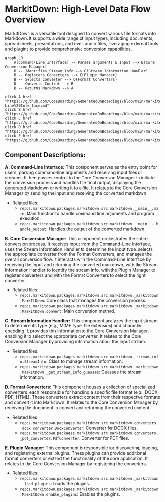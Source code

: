 # MarkItDown: High-Level Data Flow Overview

MarkItDown is a versatile tool designed to convert various file formats into Markdown. It supports a wide range of input types, including documents, spreadsheets, presentations, and even audio files, leveraging external tools and plugins to provide comprehensive conversion capabilities.

```mermaid
graph LR
    A[Command-Line Interface] -- Parses arguments & Input --> B(Core Conversion Manager)
    B -- Identifies Stream Info --> C(Stream Information Handler)
    B -- Registers Converters --> E(Plugin Manager)
    B -- Selects Converter --> D{Format Converters}
    D -- Converts Content --> B
    B -- Returns Markdown --> A

click A href "https://github.com/CodeBoarding/GeneratedOnBoardings/blob/main/markitdown//Command-Line%20Interface.md"
click B href "https://github.com/CodeBoarding/GeneratedOnBoardings/blob/main/markitdown//Core%20Conversion%20Manager.md"
click C href "https://github.com/CodeBoarding/GeneratedOnBoardings/blob/main/markitdown//Stream%20Information%20Handler.md"
click D href "https://github.com/CodeBoarding/GeneratedOnBoardings/blob/main/markitdown//Format%20Converters.md"
click E href "https://github.com/CodeBoarding/GeneratedOnBoardings/blob/main/markitdown//Plugin%20Manager.md"
```

## Component Descriptions:

**A. Command-Line Interface:** This component serves as the entry point for users, parsing command-line arguments and receiving input files or streams. It then passes control to the Core Conversion Manager to initiate the conversion process and handles the final output, displaying the generated Markdown or writing it to a file. It relates to the Core Conversion Manager by sending the input and receiving the converted markdown.

*   Related files:
    *   `repos.markitdown.packages.markitdown.src.markitdown.__main__.main`: Main function to handle command line arguments and program execution.
    *   `repos.markitdown.packages.markitdown.src.markitdown.__main__._handle_output`: Handles the output of the converted markdown.

**B. Core Conversion Manager:** This component orchestrates the entire conversion process. It receives input from the Command-Line Interface, uses the Stream Information Handler to determine the input type, selects the appropriate converter from the Format Converters, and manages the overall conversion flow. It interacts with the Command-Line Interface by receiving the input and returning the converted markdown, with the Stream Information Handler to identify the stream info, with the Plugin Manager to register converters and with the Format Converters to select the right converter.

*   Related files:
    *   `repos.markitdown.packages.markitdown.src.markitdown._markitdown.MarkItDown`: Core class that manages the conversion process.
    *   `repos.markitdown.packages.markitdown.src.markitdown._markitdown.MarkItDown.convert`: Main conversion method.

**C. Stream Information Handler:** This component analyzes the input stream to determine its type (e.g., MIME type, file extension) and character encoding. It provides this information to the Core Conversion Manager, enabling it to select the appropriate converter. It relates to the Core Conversion Manager by providing information about the input stream.

*   Related files:
    *   `repos.markitdown.packages.markitdown.src.markitdown._stream_info.StreamInfo`: Class to manage stream information.
    *   `repos.markitdown.packages.markitdown.src.markitdown._markitdown.MarkItDown._get_stream_info_guesses`: Guesses the stream information.

**D. Format Converters:** This component houses a collection of specialized converters, each responsible for handling a specific file format (e.g., DOCX, PDF, HTML). These converters extract content from their respective formats and convert it into Markdown. It relates to the Core Conversion Manager by receiving the document to convert and returning the converted content.

*   Related files:
    *   `repos.markitdown.packages.markitdown.src.markitdown.converters._docx_converter.DocxConverter`: Converter for DOCX files.
    *   `repos.markitdown.packages.markitdown.src.markitdown.converters._pdf_converter.PdfConverter`: Converter for PDF files.

**E. Plugin Manager:** This component is responsible for discovering, loading, and registering external plugins. These plugins can provide additional format converters or extend the functionality of the core application. It relates to the Core Conversion Manager by registering the converters.

*   Related files:
    *   `repos.markitdown.packages.markitdown.src.markitdown._markitdown._load_plugins`: Loads the plugins.
    *   `repos.markitdown.packages.markitdown.src.markitdown._markitdown.MarkItDown.enable_plugins`: Enables the plugins.